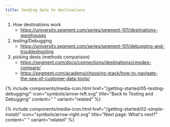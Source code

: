 ```yaml
---
title: Sending data to destinations
---
```





1. How destinations work
   - https://university.segment.com/series/segment-101/destinations-warehouses
2. testing/Debugging
   - https://university.segment.com/series/segment-101/debugging-and-troubleshooting
3. picking dests (methods comparison)
   - https://segment.com/docs/connections/destinations/cmodes-compare/
   - https://segment.com/academy/choosing-stack/how-to-navigate-the-sea-of-customer-data-tools/




<div class="double">
  {% include components/media-icon.html  href="/getting-started/05-testing-debugging/" icon="symbols/arrow-left.svg" title="Back to Testing and Debugging" content=" " variant="related" %}

  {% include components/media-icon.html  href="/getting-started/02-simple-install/" icon="symbols/arrow-right.svg" title="Next page: What's next?" content=" " variant="related" %}
</div>

